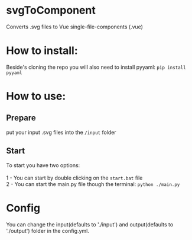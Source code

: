 # svgToComponent
Converts .svg files to Vue single-file-components (.vue)

# How to install:
Beside's cloning the repo you will also need to install pyyaml:
    `pip install pyyaml`
# How to use:
## Prepare
put your input .svg files into the
    `/input`
folder
<br>
## Start
To start you have two options:
<br>
<br>
    1 - You can start by double clicking on the 
    `start.bat` file
<br>
    2 - You can start the main.py file though the terminal:
    `python ./main.py`

# Config
You can change the input(defaults to './input') and output(defaults to './output') folder in the config.yml.
